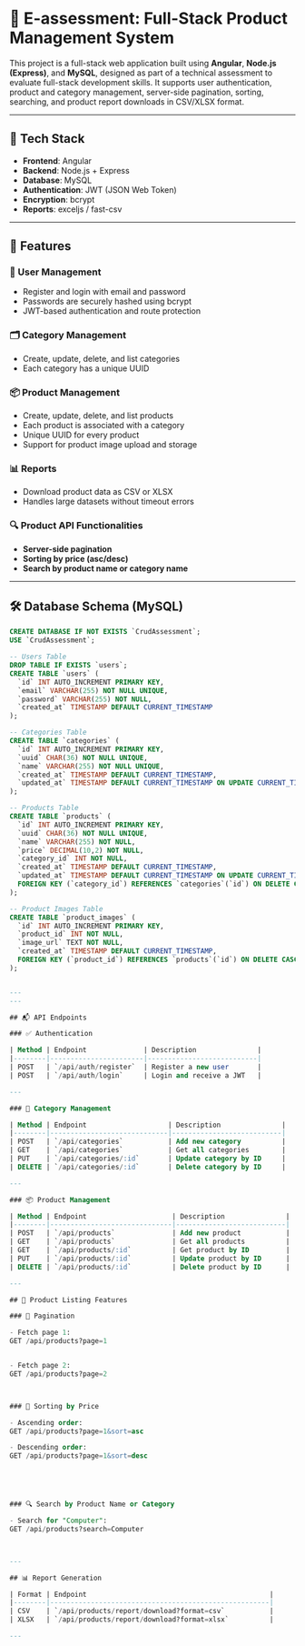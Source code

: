 # 🧩 E-assessment: Full-Stack Product Management System

This project is a full-stack web application built using **Angular**, **Node.js (Express)**, and **MySQL**, designed as part of a technical assessment to evaluate full-stack development skills. It supports user authentication, product and category management, server-side pagination, sorting, searching, and product report downloads in CSV/XLSX format.

---

## 🚀 Tech Stack

- **Frontend**: Angular
- **Backend**: Node.js + Express
- **Database**: MySQL
- **Authentication**: JWT (JSON Web Token)
- **Encryption**: bcrypt
- **Reports**: exceljs / fast-csv

---

## 📂 Features

### 👥 User Management
- Register and login with email and password
- Passwords are securely hashed using bcrypt
- JWT-based authentication and route protection

### 🗂️ Category Management
- Create, update, delete, and list categories
- Each category has a unique UUID

### 📦 Product Management
- Create, update, delete, and list products
- Each product is associated with a category
- Unique UUID for every product
- Support for product image upload and storage

### 📊 Reports
- Download product data as CSV or XLSX
- Handles large datasets without timeout errors

### 🔍 Product API Functionalities
- **Server-side pagination**
- **Sorting by price (asc/desc)**
- **Search by product name or category name**

---

## 🛠️ Database Schema (MySQL)

```sql
CREATE DATABASE IF NOT EXISTS `CrudAssessment`;
USE `CrudAssessment`;

-- Users Table
DROP TABLE IF EXISTS `users`;
CREATE TABLE `users` (
  `id` INT AUTO_INCREMENT PRIMARY KEY,
  `email` VARCHAR(255) NOT NULL UNIQUE,
  `password` VARCHAR(255) NOT NULL,
  `created_at` TIMESTAMP DEFAULT CURRENT_TIMESTAMP
);

-- Categories Table
CREATE TABLE `categories` (
  `id` INT AUTO_INCREMENT PRIMARY KEY,
  `uuid` CHAR(36) NOT NULL UNIQUE,
  `name` VARCHAR(255) NOT NULL UNIQUE,
  `created_at` TIMESTAMP DEFAULT CURRENT_TIMESTAMP,
  `updated_at` TIMESTAMP DEFAULT CURRENT_TIMESTAMP ON UPDATE CURRENT_TIMESTAMP
);

-- Products Table
CREATE TABLE `products` (
  `id` INT AUTO_INCREMENT PRIMARY KEY,
  `uuid` CHAR(36) NOT NULL UNIQUE,
  `name` VARCHAR(255) NOT NULL,
  `price` DECIMAL(10,2) NOT NULL,
  `category_id` INT NOT NULL,
  `created_at` TIMESTAMP DEFAULT CURRENT_TIMESTAMP,
  `updated_at` TIMESTAMP DEFAULT CURRENT_TIMESTAMP ON UPDATE CURRENT_TIMESTAMP,
  FOREIGN KEY (`category_id`) REFERENCES `categories`(`id`) ON DELETE CASCADE
);

-- Product Images Table
CREATE TABLE `product_images` (
  `id` INT AUTO_INCREMENT PRIMARY KEY,
  `product_id` INT NOT NULL,
  `image_url` TEXT NOT NULL,
  `created_at` TIMESTAMP DEFAULT CURRENT_TIMESTAMP,
  FOREIGN KEY (`product_id`) REFERENCES `products`(`id`) ON DELETE CASCADE
);


---
---

## 📬 API Endpoints

### ✅ Authentication

| Method | Endpoint              | Description               |
|--------|-----------------------|---------------------------|
| POST   | `/api/auth/register`  | Register a new user       |
| POST   | `/api/auth/login`     | Login and receive a JWT   |

---

### 📁 Category Management

| Method | Endpoint                    | Description               |
|--------|-----------------------------|---------------------------|
| POST   | `/api/categories`           | Add new category          |
| GET    | `/api/categories`           | Get all categories        |
| PUT    | `/api/categories/:id`       | Update category by ID     |
| DELETE | `/api/categories/:id`       | Delete category by ID     |

---

### 📦 Product Management

| Method | Endpoint                     | Description               |
|--------|------------------------------|---------------------------|
| POST   | `/api/products`              | Add new product           |
| GET    | `/api/products`              | Get all products          |
| GET    | `/api/products/:id`          | Get product by ID         |
| PUT    | `/api/products/:id`          | Update product by ID      |
| DELETE | `/api/products/:id`          | Delete product by ID      |

---

## 📄 Product Listing Features

### 🔢 Pagination

- Fetch page 1:     
GET /api/products?page=1    


- Fetch page 2:
GET /api/products?page=2



### 💸 Sorting by Price

- Ascending order:
GET /api/products?page=1&sort=asc    

- Descending order:   
GET /api/products?page=1&sort=desc   





### 🔍 Search by Product Name or Category

- Search for "Computer":
GET /api/products?search=Computer    



---

## 📊 Report Generation

| Format | Endpoint                                             |
|--------|------------------------------------------------------|
| CSV    | `/api/products/report/download?format=csv`           |
| XLSX   | `/api/products/report/download?format=xlsx`          |

---
